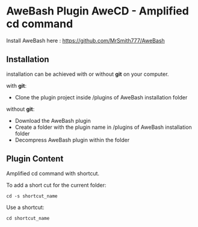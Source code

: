 AweBash Plugin AweCD - Amplified cd command
===========================================

Install AweBash here : https://github.com/MrSmith777/AweBash

Installation
------------

installation can be achieved with or without **git** on your computer.

with **git**:
 - Clone the plugin project inside /plugins of AweBash installation folder

without **git**:
 - Download the AweBash plugin
 - Create a folder with the plugin name in /plugins of AweBash installation folder
 - Decompress AweBash plugin within the folder

Plugin Content
--------------

Amplified cd command with shortcut.

To add a short cut for the current folder:

    cd -s shortcut_name
    
Use a shortcut:

    cd shortcut_name